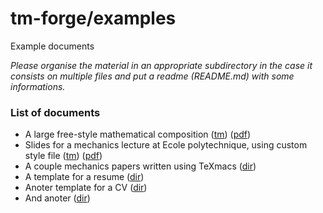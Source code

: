 # tm-forge/examples

Example documents

*Please organise the material in an appropriate subdirectory in the case it consists on multiple files and put a readme (README.md) with some informations.*

### List of documents

  * A large free-style mathematical composition ([tm](./math-diagram-frontisi/math-diagram-frontisi.tm)) ([pdf](./math-diagram-frontisi/math-diagram-frontisi.pdf))
  * Slides for a mechanics lecture at Ecole polytechnique, using custom style file ([tm](./lecture-slides-audoly/amphi08_tm.tm)) ([pdf](./lecture-slides-audoly/amphi08_tm.pdf))
  * A couple mechanics papers written using TeXmacs ([dir](./papers-audoly/))
  * A template for a resume ([dir](./resume-template/))
  * Anoter template for a CV ([dir](./cv-altmejd/))
  * And anoter ([dir](./kjh-vita/))


